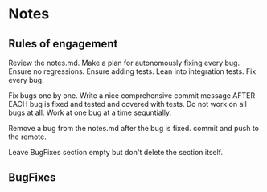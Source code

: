 # Notes

## Rules of engagement

Review the notes.md. Make a plan for autonomously fixing every bug. Ensure no regressions. Ensure adding tests. Lean into integration tests. Fix every bug.

Fix bugs one by one. Write a nice comprehensive commit message AFTER EACH bug is fixed and tested and covered with tests. Do not work on all bugs at all. Work at one bug at a time sequntially. 

Remove a bug from the notes.md after the bug is fixed. commit and push to the remote.

Leave BugFixes section empty but don't delete the section itself.

## BugFixes

